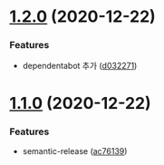 # [1.2.0](https://github.com/eshellster/rollup-Modal_library-Learn/compare/v1.1.0...v1.2.0) (2020-12-22)


### Features

* dependentabot 추가 ([d032271](https://github.com/eshellster/rollup-Modal_library-Learn/commit/d0322719789066e7f92a8d52562b10f5da8b7264))

# [1.1.0](https://github.com/eshellster/rollup-Modal_library-Learn/compare/v1.0.0...v1.1.0) (2020-12-22)


### Features

* semantic-release ([ac76139](https://github.com/eshellster/rollup-Modal_library-Learn/commit/ac76139ef588a95ca0c4283af0916b6f760bd148))
